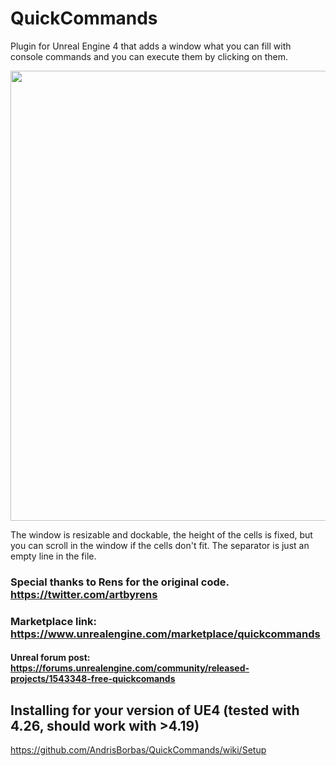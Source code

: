 # QuickCommands

Plugin for Unreal Engine 4 that adds a window what you can fill with console commands and you can execute them by clicking on them.

<img src="/Resources/quickcommands.gif" width="720" />

The window is resizable and dockable, the height of the cells is fixed, but you can scroll in the window if the cells don't fit.
The separator is just an empty line in the file.

### Special thanks to Rens for the original code. https://twitter.com/artbyrens

### Marketplace link: https://www.unrealengine.com/marketplace/quickcommands

#### Unreal forum post: https://forums.unrealengine.com/community/released-projects/1543348-free-quickcomands

## Installing for your version of UE4 (tested with 4.26, should work with >4.19)

https://github.com/AndrisBorbas/QuickCommands/wiki/Setup
